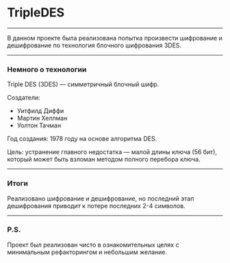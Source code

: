 ﻿# TripleDES

---

В данном проекте 
была реализована попытка произвести шифрование и дешифрование
по технология блочного шифрования 3DES.

---

### Немного о технологии

Triple DES (3DES) — симметричный блочный шифр. 

Создатели:

- Уитфилд Диффи 
- Мартин Хеллман 
- Уолтон Тачман

Год создания: 1978 году на основе алгоритма DES.
<p>
Цель: устранение главного недостатка — малой длины ключа (56 бит), 
который может быть взломан методом полного перебора ключа.

---

### Итоги

Реализовано шифрование и дешифрование, 
но последний этап дешифрования приводит к потере 
последних 2-4 символов.

---

###   P.S.

Проект был реализован 
чисто в ознакомительных целях с минимальным рефакторингом 
и небольшим желание.
